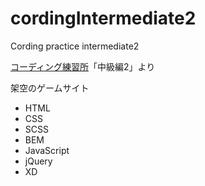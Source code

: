 # cordingIntermediate2
Cording practice intermediate2

[コーディング練習所](https://webdesigner-go.com/coding-practice/)「中級編2」より

架空のゲームサイト
- HTML
- CSS
- SCSS
- BEM
- JavaScript
- jQuery
- XD
